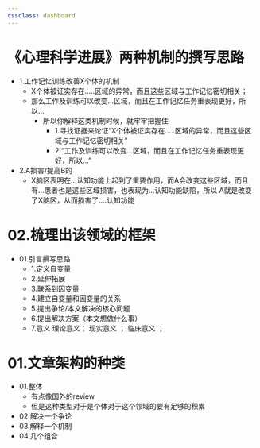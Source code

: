 ```yaml
---
cssclass: dashboard
---
```

# 《心理科学进展》两种机制的撰写思路

- 1.工作记忆训练改善X个体的机制
	- X个体被证实存在…..区域的异常，而且这些区域与工作记忆密切相关；
	- 那么工作及训练可以改变…区域，而且在工作记忆任务重表现更好，所以…
		- 所以你解释这类机制时候，就牢牢把握住
			- 1.寻找证据来论证“X个体被证实存在…..区域的异常，而且这些区域与工作记忆密切相关”
			- 2.“工作及训练可以改变…区域，而且在工作记忆任务重表现更好，所以…”
- 2.A损害/提高B的
	- X脑区表明在…认知功能上起到了重要作用，而A会改变这些区域，而且有…患者也是这些区域损害，也表现为…认知功能缺陷，所以 A就是改变了X脑区，从而损害了….认知功能

# 02.梳理出该领域的框架
- 01.引言撰写思路
	- 1.定义自变量  
	- 2.延伸拓展 
	- 3.联系到因变量 
	- 4.建立自变量和因变量的关系
	- 5.提出争论/本文解决的核心问题
	- 6.提出解决方案（本文想做什么事）
	- 7.意义 
		理论意义；
		现实意义 ；
		临床意义 ； 

#  01.文章架构的种类
- 01.整体  
	- 有点像国外的review
	- 但是这种类型对于是个体对于这个领域的要有足够的积累
- 02.解决一个争论  
- 03.解释一个机制
- 04.几个组合